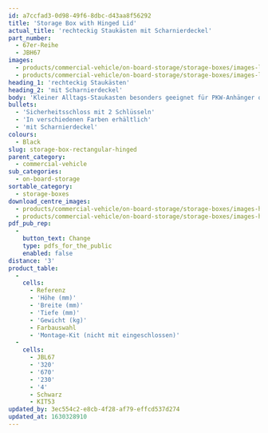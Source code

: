 ```yaml
---
id: a7ccfad3-0d98-49f6-8dbc-d43aa8f56292
title: 'Storage Box with Hinged Lid'
actual_title: 'rechteckig Staukästen mit Scharnierdeckel'
part_number:
  - 67er-Reihe
  - JBH67
images:
  - products/commercial-vehicle/on-board-storage/storage-boxes/images-lr/Product_Image_776x776_(518x518_focus_area)-JBH67_01.jpg
  - products/commercial-vehicle/on-board-storage/storage-boxes/images-lr/Product_Image_776x776_(518x518_focus_area)-JBH67_02.jpg
heading_1: 'rechteckig Staukästen'
heading_2: 'mit Scharnierdeckel'
body: 'Kleiner Alltags-Staukasten besonders geeignet für PKW-Anhänger oder andere Einsätze, wo ein Zugriff von oben gewünscht wird.  Eine Wahl an Deckeltypen.'
bullets:
  - 'Sicherheitsschloss mit 2 Schlüsseln'
  - 'In verschiedenen Farben erhältlich'
  - 'mit Scharnierdeckel'
colours:
  - Black
slug: storage-box-rectangular-hinged
parent_category:
  - commercial-vehicle
sub_categories:
  - on-board-storage
sortable_category:
  - storage-boxes
download_centre_images:
  - products/commercial-vehicle/on-board-storage/storage-boxes/images-hr/JBH67_01.jpg
  - products/commercial-vehicle/on-board-storage/storage-boxes/images-hr/JBH67_02.jpg
pdf_pub_rep:
  -
    button_text: Change
    type: pdfs_for_the_public
    enabled: false
distance: '3'
product_table:
  -
    cells:
      - Referenz
      - 'Höhe (mm)'
      - 'Breite (mm)'
      - 'Tiefe (mm)'
      - 'Gewicht (kg)'
      - Farbauswahl
      - 'Montage-Kit (nicht mit eingeschlossen)'
  -
    cells:
      - JBL67
      - '320'
      - '670'
      - '230'
      - '4'
      - Schwarz
      - KIT53
updated_by: 3ec554c2-e8cb-4f28-af79-effcd537d274
updated_at: 1630328910
---
```

